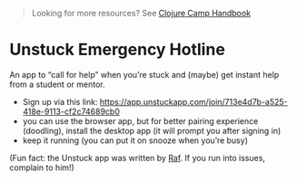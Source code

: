 > Looking for more resources? See [Clojure Camp Handbook](handbook.md)

# Unstuck Emergency Hotline

An app to “call for help” when you’re stuck and (maybe) get instant help from a student or mentor.

- Sign up via this link: https://app.unstuckapp.com/join/713e4d7b-a525-418e-9113-cf2c74689cb0
- you can use the browser app, but for better pairing experience (doodling), install the desktop app (it will prompt you after signing in)
- keep it running (you can put it on snooze when you’re busy)

(Fun fact: the Unstuck app was written by [Raf](mentors.md). If you run into issues, complain to him!)
